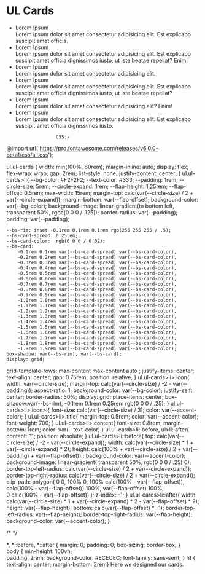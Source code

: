 <!-- inspired by https://adobe.ly/3KSkgPx -->
  <h1>UL Cards</h1>
  <ul class="ul-cards">
    <li style="--accent-color: #68AFFF">
      <div class="icon"><i class="fa-solid fa-user"></i></div>
      <div class="title">Lorem Ipsum</div>
      <div class="content">Lorem ipsum dolor sit amet consectetur adipisicing elit. Est explicabo suscipit amet officia.</div>
    </li>
    <li style="--accent-color: #FFA44B">
      <div class="icon"><i class="fa-solid fa-house"></i></div>
      <div class="title">Lorem Ipsum</div>
      <div class="content">Lorem ipsum dolor sit amet consectetur adipisicing elit. Est explicabo suscipit amet officia dignissimos iusto, ut iste beatae repellat? Enim!</div>
    </li>
    <li style="--accent-color: #EF6968">
      <div class="icon"><i class="fa-solid fa-wifi"></i></div>
      <div class="title">Lorem Ipsum</div>
      <div class="content">Lorem ipsum dolor sit amet consectetur adipisicing elit. </div>
    </li>
    <li style="--accent-color: #0ED2D1">
      <div class="icon"><i class="fa-solid fa-cart-shopping"></i></div>
      <div class="title">Lorem Ipsum</div>
      <div class="content">Lorem ipsum dolor sit amet consectetur adipisicing elit. Est explicabo suscipit amet officia dignissimos iusto, ut iste beatae repellat?</div>
    </li>
    <li style="--accent-color: #c66fa7">
      <div class="icon"><i class="fa-solid fa-car"></i></div>
      <div class="title">Lorem Ipsum</div>
      <div class="content">Lorem ipsum dolor sit amet consectetur adipisicing elit? Enim!</div>
    </li>
    <li style="--accent-color: #ccb033">
      <div class="icon"><i class="fa-brands fa-codepen"></i></div>
      <div class="title">Lorem Ipsum</div>
      <div class="content">Lorem ipsum dolor sit amet consectetur adipisicing elit. Est explicabo suscipit amet officia dignissimos iusto.</div>
    </li>
    
  </ul>




                      CSS:-



@import url('https://pro.fontawesome.com/releases/v6.0.0-beta1/css/all.css');

ul.ul-cards {
    width: min(100%, 60rem);
    margin-inline: auto;
    display: flex;
    flex-wrap: wrap;
    gap: 2rem;
    list-style: none;
    justify-content: center;
}
ul.ul-cards>li{
    --bg-color: #F2F2F2;
    --text-color: #333;
    --padding: 1rem;
    --circle-size: 5rem;
    --circle-expand: 1rem;
    --flap-height: 1.25rem;
    --flap-offset: 0.5rem;
    max-width: 15rem;
    margin-top: calc(var(--circle-size) / 2 + var(--circle-expand));
    margin-bottom: var(--flap-offset);
    background-color: var(--bg-color);
    background-image: linear-gradient(to bottom left, transparent 50%, rgba(0 0 0  / .125));
    border-radius: var(--padding);
    padding: var(--padding);

    --bs-rim: inset -0.1rem 0.1rem 0.1rem rgb(255 255 255 / .5);
    --bs-card-spread: 0.25rem;
    --bs-card-color:  rgb(0 0 0 / 0.02);
    --bs-card: 
        -0.1rem 0.1rem var(--bs-card-spread) var(--bs-card-color),
        -0.2rem 0.2rem var(--bs-card-spread) var(--bs-card-color),
        -0.3rem 0.3rem var(--bs-card-spread) var(--bs-card-color),
        -0.4rem 0.4rem var(--bs-card-spread) var(--bs-card-color),
        -0.5rem 0.5rem var(--bs-card-spread) var(--bs-card-color),
        -0.6rem 0.6rem var(--bs-card-spread) var(--bs-card-color),
        -0.7rem 0.7rem var(--bs-card-spread) var(--bs-card-color),
        -0.8rem 0.8rem var(--bs-card-spread) var(--bs-card-color),
        -0.9rem 0.9rem var(--bs-card-spread) var(--bs-card-color),
        -1.0rem 1.0rem var(--bs-card-spread) var(--bs-card-color),
        -1.1rem 1.1rem var(--bs-card-spread) var(--bs-card-color),
        -1.2rem 1.2rem var(--bs-card-spread) var(--bs-card-color),
        -1.3rem 1.3rem var(--bs-card-spread) var(--bs-card-color),
        -1.4rem 1.4rem var(--bs-card-spread) var(--bs-card-color),
        -1.5rem 1.5rem var(--bs-card-spread) var(--bs-card-color),
        -1.6rem 1.6rem var(--bs-card-spread) var(--bs-card-color),
        -1.7rem 1.7rem var(--bs-card-spread) var(--bs-card-color),
        -1.8rem 1.8rem var(--bs-card-spread) var(--bs-card-color),
        -1.9rem 1.9rem var(--bs-card-spread) var(--bs-card-color);
    box-shadow: var(--bs-rim), var(--bs-card);
    display: grid;
  grid-template-rows: max-content max-content auto ;
    justify-items: center;
    text-align: center;
    gap: 0.75rem;
    position: relative;
}
ul.ul-cards>li>.icon{
    width: var(--circle-size);
    margin-top: calc(var(--circle-size) / -2 - var(--padding));
    aspect-ratio: 1;
    background-color: var(--bg-color);
    justify-self: center;
    border-radius: 50%;
    display: grid;
    place-items: center;
    box-shadow:var(--bs-rim), -0.1rem 0.1rem 0.25rem rgb(0 0 0 / .25);
}
ul.ul-cards>li>.icon>i{
    font-size: calc(var(--circle-size) / 3);
    color: var(--accent-color);
}
ul.ul-cards>li>.title{
    margin-top: 0.5rem;
    color: var(--accent-color);
    font-weight: 700;
}
ul.ul-cards>li>.content{
    font-size: 0.8rem;
    margin-bottom: 1rem;
    color: var(--text-color)
}
ul.ul-cards>li::before, ul>li::after{
    content: "";
    position: absolute;
}
ul.ul-cards>li::before{
    top: calc(var(--circle-size) / -2 - var(--circle-expand));
    width: calc(var(--circle-size) * 1 + var(--circle-expand) * 2);
    height: calc(100% + var(--circle-size) / 2 + var(--padding) + var(--flap-offset)) ;
    background-color: var(--accent-color);
    background-image: linear-gradient( transparent 50%, rgb(0 0 0 / .25) 0);
    border-top-left-radius: calc(var(--circle-size) / 2 + var(--circle-expand));
    border-top-right-radius: calc(var(--circle-size) / 2 + var(--circle-expand));
    clip-path: polygon(
      0 0, 
      100% 0, 
      100% calc(100% - var(--flap-offset)), 
      calc(100% - var(--flap-offset)) 100%, 
      var(--flap-offset) 100%,  
      0 calc(100% - var(--flap-offset))
    );
    z-index: -1;
}
ul.ul-cards>li::after{
    width: calc(var(--circle-size) * 1 + var(--circle-expand) * 2 - var(--flap-offset) * 2);
    height: var(--flap-height);
    bottom: calc(var(--flap-offset) * -1);
    border-top-left-radius: var(--flap-height);
    border-top-right-radius: var(--flap-height);
    background-color: var(--accent-color);
}

/*  */

*, *::before, *::after {
    margin: 0;
    padding: 0;
    box-sizing: border-box;
}   
body {
    min-height: 100vh;    
    padding: 2rem;
    background-color: #ECECEC;
    font-family: sans-serif;
}
h1 { text-align: center; margin-bottom: 2rem}
Here we designed our cards.

